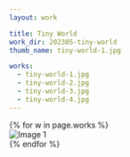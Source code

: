 ```yaml
---
layout: work

title: Tiny World
work_dir: 202305-tiny-world
thumb_name: tiny-world-1.jpg

works:
  - tiny-world-1.jpg
  - tiny-world-2.jpg
  - tiny-world-3.jpg
  - tiny-world-4.jpg
---
```


<div class="grid row">
    {% for w in page.works %}
    <div class="col-6 col-md-6 grid-item2 grid-sizer">
        <img src="{{ site.personal_work_dir }}/{{ page.work_dir }}/{{ w }}" data-fancybox="gallery" class="img-fluid" alt="Image 1">
    </div>
    {% endfor %}
<div>
